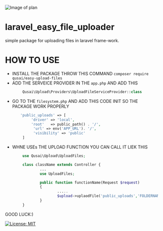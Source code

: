 ![Image of plan](https://images.unsplash.com/photo-1606768666853-403c90a981ad?ixid=MXwxMjA3fDB8MHxwaG90by1wYWdlfHx8fGVufDB8fHw%3D&ixlib=rb-1.2.1&auto=format&fit=crop&w=2251&q=80)


# laravel_easy_file_uploader
simple package for uploading files in laravel frame-work.

# HOW TO USE
- INSTALL THE PACKAGE THROW THIS COMMAND `composer require qusai/easy-upload-files` 
- ADD THE SERVEICE PROVIDER IN THE `app.php` AND ADD THIS
```php 
        Qusai\Upload\Providers\UploadFileServiceProvider::class 
```
- GO TO THE `filesystem.php` AND ADD THIS CODE INIT SO THE PACKAGE WORK PROPERLY
```php
       'public_uploads' => [
            'driver' => 'local',
            'root'   => public_path() . '/',
             'url' => env('APP_URL'). '/',
             'visibility' => 'public'
        ]
```
- WHNE USEs THE UPLOAD FUNCTION YOU CAN CALL IT LIEK THIS 
```php
        use Qusai\Upload\UploadFiles;

        class className extends Controller {
                ...
                use UploadFiles;

                public function functionName(Request $request)
                {
                        .....
                        $upload->uplaodFile('public_uploads','FOLDERNAME',$request->file('FILE INPUT NAME IN THE REQUEST'));
                }
        }
```

GOOD LUCK:)

[![License: MIT](https://img.shields.io/badge/License-MIT-yellow.svg)](https://opensource.org/licenses/MIT)

